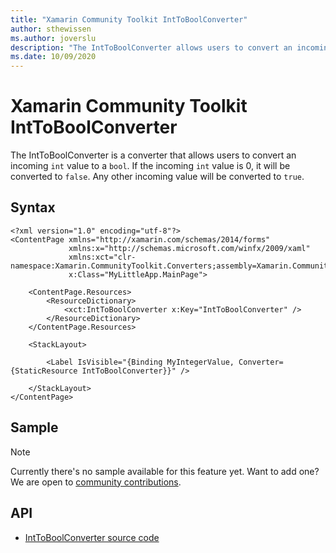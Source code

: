 ```yaml
---
title: "Xamarin Community Toolkit IntToBoolConverter"
author: sthewissen
ms.author: joverslu
description: "The IntToBoolConverter allows users to convert an incoming integer value to a boolean."
ms.date: 10/09/2020
---
```


# Xamarin Community Toolkit IntToBoolConverter

The IntToBoolConverter is a converter that allows users to convert an incoming `int` value to a `bool`. If the incoming `int` value is 0, it will be converted to `false`. Any other incoming value will be converted to `true`.

## Syntax

```xaml
<?xml version="1.0" encoding="utf-8"?>
<ContentPage xmlns="http://xamarin.com/schemas/2014/forms"
             xmlns:x="http://schemas.microsoft.com/winfx/2009/xaml"
             xmlns:xct="clr-namespace:Xamarin.CommunityToolkit.Converters;assembly=Xamarin.CommunityToolkit"
             x:Class="MyLittleApp.MainPage">

    <ContentPage.Resources>
        <ResourceDictionary>
            <xct:IntToBoolConverter x:Key="IntToBoolConverter" />
        </ResourceDictionary>
    </ContentPage.Resources>

    <StackLayout>

        <Label IsVisible="{Binding MyIntegerValue, Converter={StaticResource IntToBoolConverter}}" />

    </StackLayout>
</ContentPage>
```

## Sample

> [!NOTE]
> Currently there's no sample available for this feature yet. Want to add one? We are open to [community contributions](https://github.com/xamarin/XamarinCommunityToolkit).

<!-- [IntToBoolConverter sample page Source](https://github.com/xamarin/XamarinCommunityToolkit)

You can see this in action in the [Xamarin Community Toolkit Sample App](https://github.com/xamarin/XamarinCommunityToolkit). -->

## API

* [IntToBoolConverter source code](https://github.com/xamarin/XamarinCommunityToolkit/blob/main/XamarinCommunityToolkit/Converters/IntToBoolConverter.shared.cs)
